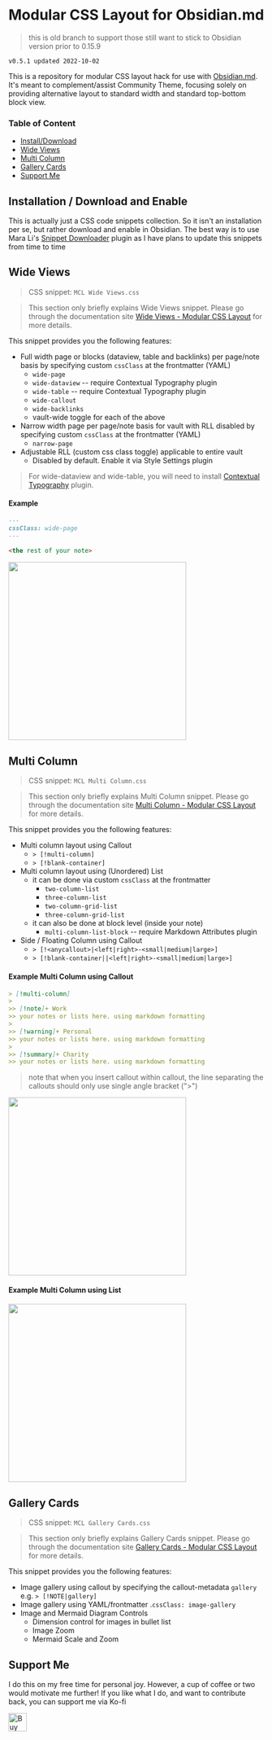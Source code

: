 # Modular CSS Layout for Obsidian.md
> this is old branch to support those still want to stick to Obsidian version prior to 0.15.9

`v0.5.1 updated 2022-10-02`

This is a repository for modular CSS layout hack for use with [Obsidian.md](https://obsidian.md/). It's meant to complement/assist Community Theme, focusing solely on providing alternative layout to standard width and standard top-bottom block view.

### Table of Content
- [Install/Download](https://github.com/efemkay/obsidian-modular-css-layout#installation--download-and-enable)
- [Wide Views](https://github.com/efemkay/obsidian-modular-css-layout#wide-views)
- [Multi Column](https://github.com/efemkay/obsidian-modular-css-layout#multi-column)
- [Gallery Cards](https://github.com/efemkay/obsidian-modular-css-layout#gallery-cards)
- [Support Me](https://github.com/efemkay/obsidian-modular-css-layout#support-me)

## Installation / Download and Enable

This is actually just a CSS code snippets collection. So it isn't an installation per se, but rather download and enable in Obsidian. The best way is to use Mara Li's [Snippet Downloader](https://github.com/Mara-Li/obsidian-snippet-downloader) plugin as I have plans to update this snippets from time to time


## Wide Views
> CSS snippet: `MCL Wide Views.css`

> This section only briefly explains Wide Views snippet. Please go through the documentation site [Wide Views - Modular CSS Layout](https://efemkay.github.io/obsidian-modular-css-layout/wide-views/) for more details.

This snippet provides you the following features:
- Full width page or blocks (dataview, table and backlinks) per page/note basis by specifying custom `cssClass` at the frontmatter (YAML)
	- `wide-page`
	- `wide-dataview` -- require Contextual Typography plugin
	- `wide-table` -- require Contextual Typography plugin
	- `wide-callout`
	- `wide-backlinks`
	- vault-wide toggle for each of the above
- Narrow width page per page/note basis for vault with RLL disabled by specifying custom `cssClass` at the frontmatter (YAML)
    - `narrow-page`
- Adjustable RLL (custom css class toggle) applicable to entire vault
    - Disabled by default. Enable it via Style Settings plugin

> For wide-dataview and wide-table, you will need to install [Contextual Typography](https://github.com/mgmeyers/obsidian-contextual-typography) plugin.


#### Example

```markdown
---
cssClass: wide-page
---

<the rest of your note>
```

<img src="https://user-images.githubusercontent.com/42369515/163697717-911d36b3-f505-49c2-803b-775f1d7fae9a.png" height="350px">


## Multi Column
> CSS snippet: `MCL Multi Column.css`

> This section only briefly explains Multi Column snippet. Please go through the documentation site [Multi Column - Modular CSS Layout](https://efemkay.github.io/obsidian-modular-css-layout/multi-column/) for more details.


This snippet provides you the following features:


- Multi column layout using Callout
	- `> [!multi-column]`
	- `> [!blank-container]`
- Multi column layout using (Unordered) List
    - it can be done via custom `cssClass` at the frontmatter
        - `two-column-list`
        - `three-column-list`
        - `two-column-grid-list`
        - `three-column-grid-list`
    - it can also be done at block level (inside your note)
        - `multi-column-list-block` -- require Markdown Attributes plugin
- Side / Floating Column using Callout
    - `> [!<anycallout>|<left|right>-<small|medium|large>]`
    - `> [!blank-container||<left|right>-<small|medium|large>]`


#### Example Multi Column using Callout
```markdown
> [!multi-column]
>
>> [!note]+ Work
>> your notes or lists here. using markdown formatting
>
>> [!warning]+ Personal
>> your notes or lists here. using markdown formatting
>
>> [!summary]+ Charity
>> your notes or lists here. using markdown formatting

```

> note that when you insert callout within callout, the line separating the callouts should only use single angle bracket (">")

<img src="https://user-images.githubusercontent.com/42369515/163700561-c8d62aa3-0ac8-488c-a80e-8bfb3b539ca8.png" height="350px" >

#### Example Multi Column using List
<img src="https://user-images.githubusercontent.com/42369515/163700640-245e4275-f329-4cb2-9138-07cb276354cc.png" height="350px">


## Gallery Cards
> CSS snippet: `MCL Gallery Cards.css`

> This section only briefly explains Gallery Cards snippet. Please go through the documentation site [Gallery Cards - Modular CSS Layout](https://efemkay.github.io/obsidian-modular-css-layout/gallery-cards/) for more details.

This snippet provides you the following features:
- Image gallery using callout by specifying the callout-metadata `gallery` e.g. `> [!NOTE|gallery]`
- Image gallery using YAML/frontmatter .`cssClass: image-gallery`
- Image and Mermaid Diagram Controls
	- Dimension control for images in bullet list
	- Image Zoom
	- Mermaid Scale and Zoom


## Support Me
I do this on my free time for personal joy. However, a cup of coffee or two would motivate me further! If you like what I do, and want to contribute back, you can support me via Ko-fi

<a href='https://ko-fi.com/M4M3C77PF' target='_blank'><img height='36' style='border:0px;height:36px;' src='https://cdn.ko-fi.com/cdn/kofi1.png?v=3' border='0' alt='Buy Me a Coffee at ko-fi.com' /></a>
